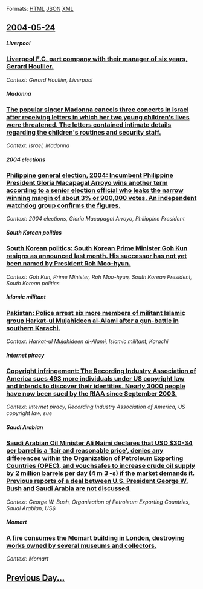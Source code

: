 
Formats: [HTML](2004/05/24/index.html)  [JSON](2004/05/24/index.json)  [XML](2004/05/24/index.xml)  

## [2004-05-24](/news/2004/05/24/index.md)

##### Liverpool
### [ Liverpool F.C. part company with their manager of six years, Gerard Houllier. ](/news/2004/05/24/liverpool-f-c-part-company-with-their-manager-of-six-years-ga-c-rard-houllier.md)
_Context: Gerard Houllier, Liverpool_

##### Madonna
### [ The popular singer Madonna cancels three concerts in Israel after receiving letters in which her two young children's lives were threatened. The letters contained intimate details regarding the children's routines and security staff. ](/news/2004/05/24/the-popular-singer-madonna-cancels-three-concerts-in-israel-after-receiving-letters-in-which-her-two-young-children-s-lives-were-threatened.md)
_Context: Israel, Madonna_

##### 2004 elections
### [ Philippine general election, 2004: Incumbent Philippine President Gloria Macapagal Arroyo wins another term according to a senior election official who leaks the narrow winning margin of about 3% or 900,000 votes. An independent watchdog group confirms the figures. ](/news/2004/05/24/philippine-general-election-2004-incumbent-philippine-president-gloria-macapagal-arroyo-wins-another-term-according-to-a-senior-election.md)
_Context: 2004 elections, Gloria Macapagal Arroyo, Philippine President_

##### South Korean politics
### [ South Korean politics: South Korean Prime Minister Goh Kun resigns as announced last month. His successor has not yet been named by President Roh Moo-hyun. ](/news/2004/05/24/south-korean-politics-south-korean-prime-minister-goh-kun-resigns-as-announced-last-month-his-successor-has-not-yet-been-named-by-preside.md)
_Context: Goh Kun, Prime Minister, Roh Moo-hyun, South Korean President, South Korean politics_

##### Islamic militant
### [ Pakistan: Police arrest six more members of militant Islamic group Harkat-ul Mujahideen al-Alami after a gun-battle in southern Karachi. ](/news/2004/05/24/pakistan-police-arrest-six-more-members-of-militant-islamic-group-harkat-ul-mujahideen-al-alami-after-a-gun-battle-in-southern-karachi.md)
_Context: Harkat-ul Mujahideen al-Alami, Islamic militant, Karachi_

##### Internet piracy
### [ Copyright infringement: The Recording Industry Association of America sues 493 more individuals under US copyright law and intends to discover their identities. Nearly 3000 people have now been sued by the RIAA since September 2003. ](/news/2004/05/24/copyright-infringement-the-recording-industry-association-of-america-sues-493-more-individuals-under-us-copyright-law-and-intends-to-disco.md)
_Context: Internet piracy, Recording Industry Association of America, US copyright law, sue_

##### Saudi Arabian
### [ Saudi Arabian Oil Minister Ali Naimi declares that USD $30-34 per barrel is a 'fair and reasonable price', denies any differences within the Organization of Petroleum Exporting Countries (OPEC), and vouchsafes to increase crude oil supply by 2 million barrels per day (4 m 3 -s) if the market demands it. Previous reports of a deal between U.S. President George W. Bush and Saudi Arabia are not discussed. ](/news/2004/05/24/saudi-arabian-oil-minister-ali-naimi-declares-that-usd-30a34-per-barrel-is-a-fair-and-reasonable-price-denies-any-differences-within.md)
_Context: George W. Bush, Organization of Petroleum Exporting Countries, Saudi Arabian, US$_

##### Momart
### [ A fire consumes the Momart building in London, destroying works owned by several museums and collectors. ](/news/2004/05/24/a-fire-consumes-the-momart-building-in-london-destroying-works-owned-by-several-museums-and-collectors.md)
_Context: Momart_

## [Previous Day...](/news/2004/05/23/index.md)

